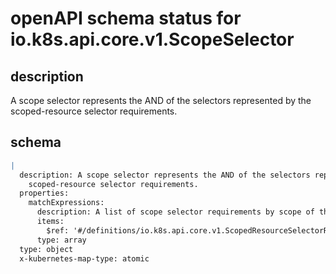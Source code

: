 # openAPI schema status for io.k8s.api.core.v1.ScopeSelector

## description

A scope selector represents the AND of the selectors represented by the scoped-resource selector requirements.

## schema

```yaml
|
  description: A scope selector represents the AND of the selectors represented by the
    scoped-resource selector requirements.
  properties:
    matchExpressions:
      description: A list of scope selector requirements by scope of the resources.
      items:
        $ref: '#/definitions/io.k8s.api.core.v1.ScopedResourceSelectorRequirement'
      type: array
  type: object
  x-kubernetes-map-type: atomic

```
